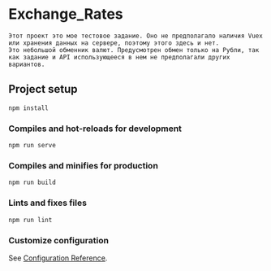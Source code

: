 # Exchange_Rates
```
Этот проект это мое тестовое задание. Оно не предполагало наличия Vuex или хранения данных на сервере, поэтому этого здесь и нет.
Это небольшой обменник валют. Предусмотрен обмен только на Рубли, так как задание и API использующееся в нем не предполагали других вариантов.
```
## Project setup
```
npm install
```

### Compiles and hot-reloads for development
```
npm run serve
```

### Compiles and minifies for production
```
npm run build
```

### Lints and fixes files
```
npm run lint
```

### Customize configuration
See [Configuration Reference](https://cli.vuejs.org/config/).
